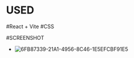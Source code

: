 # USED
#React + Vite
#CSS 


#SCREENSHOT
- ![6FB87339-21A1-4956-8C46-1E5EFCBF91E5](https://github.com/mbabatimo/digital-business-card/assets/126648619/77c661e8-c109-4e5a-8eab-c2db21a0274b)

